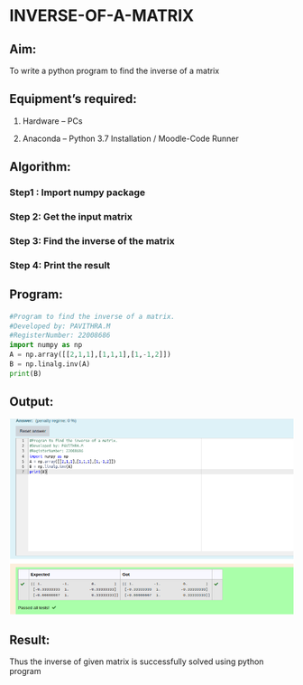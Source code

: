 # INVERSE-OF-A-MATRIX
## Aim:

To write a python program to find the inverse of a matrix
## Equipment’s required:

1. 	Hardware – PCs

2. 	Anaconda – Python 3.7 Installation / Moodle-Code Runner

## Algorithm:

### Step1 : Import numpy package

### Step 2: Get the input matrix

### Step 3: Find the inverse of the matrix

### Step 4: Print the result

## Program: 

```python
#Program to find the inverse of a matrix.
#Developed by: PAVITHRA.M
#RegisterNumber: 22008686
import numpy as np
A = np.array([[2,1,1],[1,1,1],[1,-1,2]])
B = np.linalg.inv(A)
print(B)
```
## Output:
![output2](inverseout.png)

## Result:

Thus the inverse of given matrix is successfully solved using python program